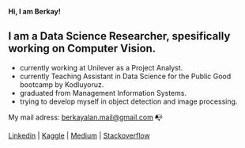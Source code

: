 **Hi, I am Berkay!**

## I am a Data Science Researcher, spesifically working on Computer Vision.

- currently working at Unilever as a Project Analyst.
- currently Teaching Assistant in Data Science for the Public Good bootcamp by Kodluyoruz.
- graduated from Management Information Systems.
- trying to develop myself in object detection and image processing.

My mail adress: berkayalan.mail@gmail.com :mailbox_with_no_mail:

[Linkedin](https://www.linkedin.com/in/berkayalan/) | [Kaggle](https://www.kaggle.com/berkayalan) | [Medium](https://medium.com/@berkayalan14) | [Stackoverflow](https://stackoverflow.com/users/13472725/berkayln)

